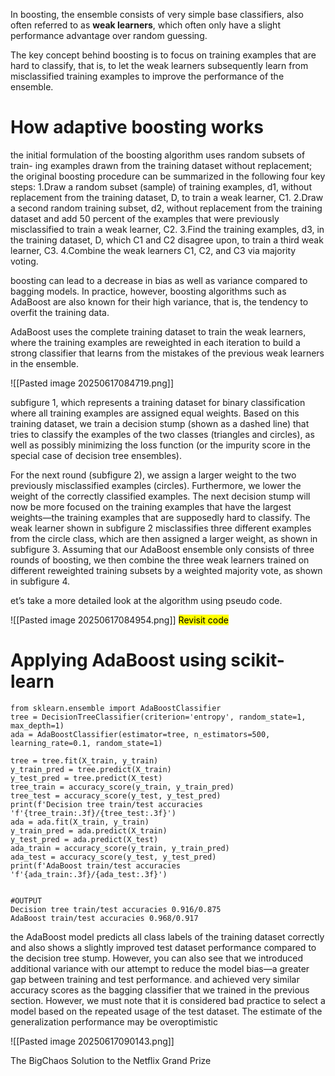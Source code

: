 In boosting, the ensemble consists of very simple base classifiers, also often referred to as **weak learners**, which often only have a slight performance advantage over random guessing.

The key concept behind boosting is to focus on training examples that are hard to classify, that is, to let the weak learners subsequently learn from misclassified training examples to improve the performance of the ensemble.




# How adaptive boosting works
the initial formulation of the boosting algorithm uses random subsets of train-
ing examples drawn from the training dataset without replacement; the original boosting procedure can be summarized in the following four key steps:
1.Draw a random subset (sample) of training examples, d1, without replacement from the training dataset, D, to train a weak learner, C1.
2.Draw a second random training subset, d2, without replacement from the training dataset and add 50 percent of the examples that were previously misclassified to train a weak learner, C2.
3.Find the training examples, d3, in the training dataset, D, which C1 and C2 disagree upon, to train a third weak learner, C3.
4.Combine the weak learners C1, C2, and C3 via majority voting.

boosting can lead to a decrease in bias as well as variance compared to bagging models.
In practice, however, boosting algorithms such as AdaBoost are also known for their high variance, that is, the tendency to overfit the training data.

AdaBoost uses the complete training dataset to train the weak learners, where the training examples are reweighted in each iteration to build a strong classifier that learns from the mistakes of the previous weak learners in the ensemble.

<!--⚠️Imgur upload failed, check dev console-->
![[Pasted image 20250617084719.png]]

subfigure 1, which represents a training dataset for binary classification where all training examples are assigned equal weights. Based on this training dataset, we train a decision stump (shown as a dashed line) that tries to classify the examples of the two classes (triangles and circles), as well as possibly minimizing the loss function (or the impurity score in the special case of decision tree ensembles).

For the next round (subfigure 2), we assign a larger weight to the two previously misclassified examples (circles). Furthermore, we lower the weight of the correctly classified examples. The next decision stump will now be more focused on the training examples that have the largest weights—the training examples that are supposedly hard to classify.
The weak learner shown in subfigure 2 misclassifies three different examples from the circle class, which are then assigned a larger weight, as shown in subfigure 3.
Assuming that our AdaBoost ensemble only consists of three rounds of boosting, we then combine the three weak learners trained on different reweighted training subsets by a weighted majority vote, as shown in subfigure 4.

et’s take a more detailed look at the algorithm using pseudo code.
<!--⚠️Imgur upload failed, check dev console-->
![[Pasted image 20250617084954.png]]
<mark>Revisit code</mark>

# Applying AdaBoost using scikit-learn
```
from sklearn.ensemble import AdaBoostClassifier
tree = DecisionTreeClassifier(criterion='entropy', random_state=1, max_depth=1)
ada = AdaBoostClassifier(estimator=tree, n_estimators=500, learning_rate=0.1, random_state=1)

tree = tree.fit(X_train, y_train)
y_train_pred = tree.predict(X_train)
y_test_pred = tree.predict(X_test)
tree_train = accuracy_score(y_train, y_train_pred)
tree_test = accuracy_score(y_test, y_test_pred)
print(f'Decision tree train/test accuracies 'f'{tree_train:.3f}/{tree_test:.3f}')
ada = ada.fit(X_train, y_train)
y_train_pred = ada.predict(X_train)
y_test_pred = ada.predict(X_test)
ada_train = accuracy_score(y_train, y_train_pred)
ada_test = accuracy_score(y_test, y_test_pred)
print(f'AdaBoost train/test accuracies 'f'{ada_train:.3f}/{ada_test:.3f}')


#OUTPUT
Decision tree train/test accuracies 0.916/0.875
AdaBoost train/test accuracies 0.968/0.917
```
the AdaBoost model predicts all class labels of the training dataset correctly
and also shows a slightly improved test dataset performance compared to the decision tree stump. However, you can also see that we introduced additional variance with our attempt to reduce the model bias—a greater gap between training and test performance.
and achieved very similar accuracy scores as the bagging classifier that we trained in the previous section.
However, we must note that it is considered bad practice to select a model based on the repeated usage of the test dataset. The estimate of the generalization performance may be overoptimistic
<!--⚠️Imgur upload failed, check dev console-->
![[Pasted image 20250617090143.png]]


The BigChaos Solution to the Netflix Grand Prize